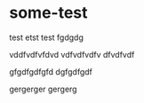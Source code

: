 # some-test

test etst test fgdgdg

vddfvdfvfdvd
vdfvdfvdfv
dfvdfvdf


gfgdfgdfgfd
dgfgdfgdf


gergerger
gergerg